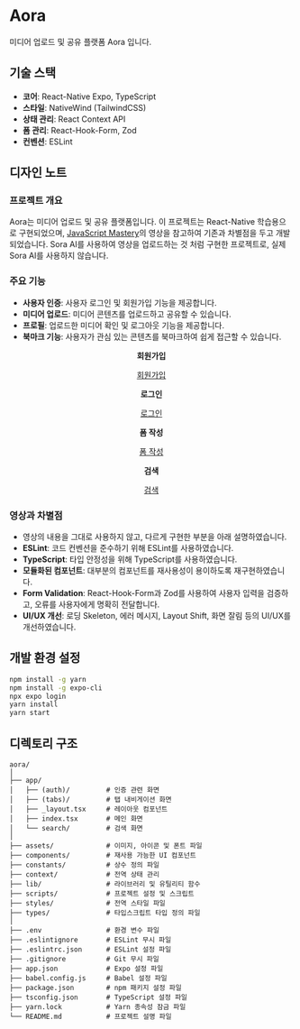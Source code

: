 # Aora

미디어 업로드 및 공유 플랫폼 Aora 입니다.

## 기술 스택

- **코어**: React-Native Expo, TypeScript
- **스타일**: NativeWind (TailwindCSS)
- **상태 관리**: React Context API
- **폼 관리**: React-Hook-Form, Zod
- **컨벤션**: ESLint

## 디자인 노트

### 프로젝트 개요

Aora는 미디어 업로드 및 공유 플랫폼입니다. 이 프로젝트는 React-Native 학습용으로 구현되었으며, [JavaScript Mastery](https://youtu.be/ZBCUegTZF7M?si=XgesG3NlBQmU307F)의 영상을 참고하여 기존과 차별점을 두고 개발되었습니다. Sora AI를 사용하여 영상을 업로드하는 것 처럼 구현한 프로젝트로, 실제 Sora AI를 사용하지 않습니다.

### 주요 기능

- **사용자 인증**: 사용자 로그인 및 회원가입 기능을 제공합니다.
- **미디어 업로드**: 미디어 콘텐츠를 업로드하고 공유할 수 있습니다.
- **프로필**: 업로드한 미디어 확인 및 로그아웃 기능을 제공합니다.
- **북마크 기능**: 사용자가 관심 있는 콘텐츠를 북마크하여 쉽게 접근할 수 있습니다.

<div align="center" class="flex">
  
**회원가입**

[회원가입](https://github.com/kdh379/aora/assets/46153202/3e8b4972-0035-423a-90e1-fe889f38c19e)

**로그인**

[로그인](https://github.com/kdh379/aora/assets/46153202/0597b92e-0e72-4b95-b010-ef8234845dda)

**폼 작성**

[폼 작성](https://github.com/kdh379/aora/assets/46153202/d8975fdb-f0b8-4c6b-b0fa-12310d917c7c)

**검색**

[검색](https://github.com/kdh379/aora/assets/46153202/9fc3b1a5-d6fe-4b9e-922d-4fa8846849d1)

</div>

### 영상과 차별점

- 영상의 내용을 그대로 사용하지 않고, 다르게 구현한 부분을 아래 설명하였습니다.
- **ESLint**: 코드 컨벤션을 준수하기 위해 ESLint를 사용하였습니다.
- **TypeScript**: 타입 안정성을 위해 TypeScript를 사용하였습니다.
- **모듈화된 컴포넌트**: 대부분의 컴포넌트를 재사용성이 용이하도록 재구현하였습니다.
- **Form Validation**: React-Hook-Form과 Zod를 사용하여 사용자 입력을 검증하고, 오류를 사용자에게 명확히 전달합니다.
- **UI/UX 개선**: 로딩 Skeleton, 에러 메시지, Layout Shift, 화면 잘림 등의 UI/UX를 개선하였습니다.

## 개발 환경 설정

```bash
npm install -g yarn
npm install -g expo-cli
npx expo login
yarn install
yarn start
```

## 디렉토리 구조

```plaintext
aora/
│
├── app/
│   ├── (auth)/         # 인증 관련 화면
│   ├── (tabs)/         # 탭 내비게이션 화면
│   ├── _layout.tsx     # 레이아웃 컴포넌트
│   ├── index.tsx       # 메인 화면
│   └── search/         # 검색 화면
│
├── assets/             # 이미지, 아이콘 및 폰트 파일
├── components/         # 재사용 가능한 UI 컴포넌트
├── constants/          # 상수 정의 파일
├── context/            # 전역 상태 관리
├── lib/                # 라이브러리 및 유틸리티 함수
├── scripts/            # 프로젝트 설정 및 스크립트
├── styles/             # 전역 스타일 파일
├── types/              # 타입스크립트 타입 정의 파일
│
├── .env                # 환경 변수 파일
├── .eslintignore       # ESLint 무시 파일
├── .eslintrc.json      # ESLint 설정 파일
├── .gitignore          # Git 무시 파일
├── app.json            # Expo 설정 파일
├── babel.config.js     # Babel 설정 파일
├── package.json        # npm 패키지 설정 파일
├── tsconfig.json       # TypeScript 설정 파일
├── yarn.lock           # Yarn 종속성 잠금 파일
└── README.md           # 프로젝트 설명 파일
```
